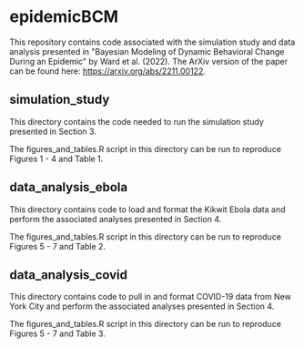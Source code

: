 # epidemicBCM

This repository contains code associated with the simulation study and data analysis presented in "Bayesian Modeling of Dynamic Behavioral Change During an Epidemic" by Ward et al. (2022). The ArXiv version of the paper can be found here: https://arxiv.org/abs/2211.00122.

## simulation_study

This directory contains the code needed to run the simulation study presented in Section 3.

The figures_and_tables.R script in this directory can be run to reproduce Figures 1 - 4 and Table 1.


## data_analysis_ebola

This directory contains code to load and format the Kikwit Ebola data and perform the associated analyses presented in Section 4.

The figures_and_tables.R script in this directory can be run to reproduce Figures 5 - 7 and Table 2.


## data_analysis_covid

This directory contains code to pull in and format COVID-19 data from New York City and perform the associated analyses presented in Section 4.

The figures_and_tables.R script in this directory can be run to reproduce Figures 5 - 7 and Table 3.
